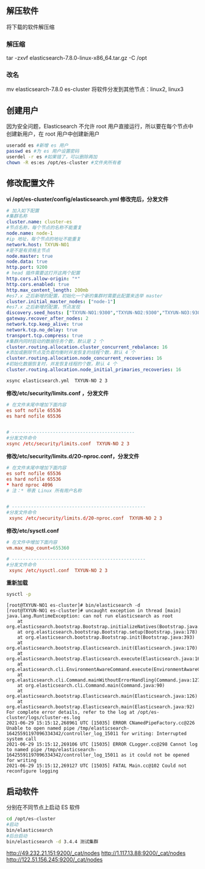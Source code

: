 ##  解压软件
将下载的软件解压缩
### 解压缩
tar -zxvf elasticsearch-7.8.0-linux-x86_64.tar.gz -C /opt
###  改名
mv elasticsearch-7.8.0 es-cluster
将软件分发到其他节点：linux2, linux3
## 创建用户
因为安全问题，Elasticsearch 不允许 root 用户直接运行，所以要在每个节点中创建新用户，在 root 用户中创建新用户

```sh
useradd es #新增 es 用户
passwd es #为 es 用户设置密码
userdel -r es #如果错了，可以删除再加
chown -R es:es /opt/es-cluster #文件夹所有者
```

## 修改配置文件

**vi /opt/es-cluster/config/elasticsearch.yml 修改完后，分发文件**

```yml
# 加入如下配置
#集群名称
cluster.name: cluster-es
#节点名称，每个节点的名称不能重复
node.name: node-1
#ip 地址，每个节点的地址不能重复
network.host: TXYUN-NO1
#是不是有资格主节点
node.master: true
node.data: true
http.port: 9200
# head 插件需要这打开这两个配置
http.cors.allow-origin: "*"
http.cors.enabled: true
http.max_content_length: 200mb
#es7.x 之后新增的配置，初始化一个新的集群时需要此配置来选举 master
cluster.initial_master_nodes: ["node-1"]
#es7.x 之后新增的配置，节点发现
discovery.seed_hosts: ["TXYUN-NO1:9300","TXYUN-NO2:9300","TXYUN-NO3:9300"]
gateway.recover_after_nodes: 2
network.tcp.keep_alive: true
network.tcp.no_delay: true
transport.tcp.compress: true
#集群内同时启动的数据任务个数，默认是 2 个
cluster.routing.allocation.cluster_concurrent_rebalance: 16
#添加或删除节点及负载均衡时并发恢复的线程个数，默认 4 个
cluster.routing.allocation.node_concurrent_recoveries: 16
#初始化数据恢复时，并发恢复线程的个数，默认 4 个
cluster.routing.allocation.node_initial_primaries_recoveries: 16
```
```sh 
xsync elasticsearch.yml  TXYUN-NO 2 3
```

**修改/etc/security/limits.conf ，分发文件**

```conf
# 在文件末尾中增加下面内容
es soft nofile 65536
es hard nofile 65536


# ---------------------------------------------
#分发文件命令
xsync /etc/security/limits.conf  TXYUN-NO 2 3
```
**修改/etc/security/limits.d/20-nproc.conf，分发文件**
```conf
# 在文件末尾中增加下面内容
es soft nofile 65536
es hard nofile 65536
* hard nproc 4096
# 注：* 带表 Linux 所有用户名称


# -------------------------------------------------
#分发文件命令
 xsync /etc/security/limits.d/20-nproc.conf  TXYUN-NO 2 3
```

**修改/etc/sysctl.conf**
```conf
# 在文件中增加下面内容
vm.max_map_count=655360

# -------------------------------------------------
#分发文件命令
 xsync /etc/sysctl.conf  TXYUN-NO 2 3
```

**重新加载**
```sh
sysctl -p
```

```log
[root@TXYUN-NO1 es-cluster]# bin/elasticsearch -d
[root@TXYUN-NO1 es-cluster]# uncaught exception in thread [main]
java.lang.RuntimeException: can not run elasticsearch as root
	at org.elasticsearch.bootstrap.Bootstrap.initializeNatives(Bootstrap.java:111)
	at org.elasticsearch.bootstrap.Bootstrap.setup(Bootstrap.java:178)
	at org.elasticsearch.bootstrap.Bootstrap.init(Bootstrap.java:393)
	at org.elasticsearch.bootstrap.Elasticsearch.init(Elasticsearch.java:170)
	at org.elasticsearch.bootstrap.Elasticsearch.execute(Elasticsearch.java:161)
	at org.elasticsearch.cli.EnvironmentAwareCommand.execute(EnvironmentAwareCommand.java:86)
	at org.elasticsearch.cli.Command.mainWithoutErrorHandling(Command.java:127)
	at org.elasticsearch.cli.Command.main(Command.java:90)
	at org.elasticsearch.bootstrap.Elasticsearch.main(Elasticsearch.java:126)
	at org.elasticsearch.bootstrap.Elasticsearch.main(Elasticsearch.java:92)
For complete error details, refer to the log at /opt/es-cluster/logs/cluster-es.log
2021-06-29 15:15:12,268961 UTC [15035] ERROR CNamedPipeFactory.cc@226 Unable to open named pipe /tmp/elasticsearch-16425591197096334342/controller_log_15011 for writing: Interrupted system call
2021-06-29 15:15:12,269106 UTC [15035] ERROR CLogger.cc@298 Cannot log to named pipe /tmp/elasticsearch-16425591197096334342/controller_log_15011 as it could not be opened for writing
2021-06-29 15:15:12,269127 UTC [15035] FATAL Main.cc@102 Could not reconfigure logging
```

## 启动软件

分别在不同节点上启动 ES 软件

```sh
cd /opt/es-cluster
#启动
bin/elasticsearch
#后台启动
bin/elasticsearch -d 3.4.4 测试集群
```

http://49.232.21.151:9200/_cat/nodes
http://1.117.13.88:9200/_cat/nodes
http://122.51.156.245:9200/_cat/nodes